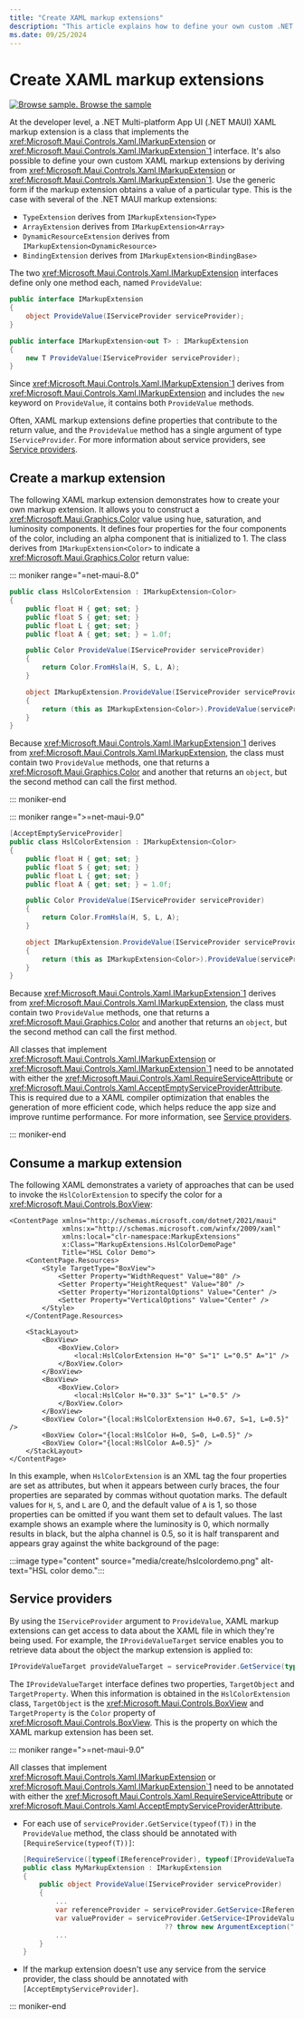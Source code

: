 ```yaml
---
title: "Create XAML markup extensions"
description: "This article explains how to define your own custom .NET MAUI XAML markup extensions. A XAML markup extension is a class that implements the IMarkupExtension or IMarkupExtension<T> interface."
ms.date: 09/25/2024
---
```


# Create XAML markup extensions

[![Browse sample.](~/media/code-sample.png) Browse the sample](/samples/dotnet/maui-samples/xaml-markupextensions)

At the developer level, a .NET Multi-platform App UI (.NET MAUI) XAML markup extension is a class that implements the <xref:Microsoft.Maui.Controls.Xaml.IMarkupExtension> or <xref:Microsoft.Maui.Controls.Xaml.IMarkupExtension`1> interface. It's also possible to define your own custom XAML markup extensions by deriving from <xref:Microsoft.Maui.Controls.Xaml.IMarkupExtension> or <xref:Microsoft.Maui.Controls.Xaml.IMarkupExtension`1>. Use the generic form if the markup extension obtains a value of a particular type. This is the case with several of the .NET MAUI markup extensions:

- `TypeExtension` derives from `IMarkupExtension<Type>`
- `ArrayExtension` derives from `IMarkupExtension<Array>`
- `DynamicResourceExtension` derives from `IMarkupExtension<DynamicResource>`
- `BindingExtension` derives from `IMarkupExtension<BindingBase>`

The two <xref:Microsoft.Maui.Controls.Xaml.IMarkupExtension> interfaces define only one method each, named `ProvideValue`:

```csharp
public interface IMarkupExtension
{
    object ProvideValue(IServiceProvider serviceProvider);
}

public interface IMarkupExtension<out T> : IMarkupExtension
{
    new T ProvideValue(IServiceProvider serviceProvider);
}
```

Since <xref:Microsoft.Maui.Controls.Xaml.IMarkupExtension`1> derives from <xref:Microsoft.Maui.Controls.Xaml.IMarkupExtension> and includes the `new` keyword on `ProvideValue`, it contains both `ProvideValue` methods.

Often, XAML markup extensions define properties that contribute to the return value, and the `ProvideValue` method has a single argument of type `IServiceProvider`. For more information about service providers, see [Service providers](#service-providers).

## Create a markup extension

The following XAML markup extension demonstrates how to create your own markup extension. It allows you to construct a <xref:Microsoft.Maui.Graphics.Color> value using hue, saturation, and luminosity components. It defines four properties for the four components of the color, including an alpha component that is initialized to 1. The class derives from `IMarkupExtension<Color>` to indicate a <xref:Microsoft.Maui.Graphics.Color> return value:

::: moniker range="=net-maui-8.0"

```csharp
public class HslColorExtension : IMarkupExtension<Color>
{
    public float H { get; set; }
    public float S { get; set; }
    public float L { get; set; }
    public float A { get; set; } = 1.0f;

    public Color ProvideValue(IServiceProvider serviceProvider)
    {
        return Color.FromHsla(H, S, L, A);
    }

    object IMarkupExtension.ProvideValue(IServiceProvider serviceProvider)
    {
        return (this as IMarkupExtension<Color>).ProvideValue(serviceProvider);
    }
}
```

Because <xref:Microsoft.Maui.Controls.Xaml.IMarkupExtension`1> derives from <xref:Microsoft.Maui.Controls.Xaml.IMarkupExtension>, the class must contain two `ProvideValue` methods, one that returns a <xref:Microsoft.Maui.Graphics.Color> and another that returns an `object`, but the second method can call the first method.

::: moniker-end

::: moniker range=">=net-maui-9.0"

```csharp
[AcceptEmptyServiceProvider]
public class HslColorExtension : IMarkupExtension<Color>
{
    public float H { get; set; }
    public float S { get; set; }
    public float L { get; set; }
    public float A { get; set; } = 1.0f;

    public Color ProvideValue(IServiceProvider serviceProvider)
    {
        return Color.FromHsla(H, S, L, A);
    }

    object IMarkupExtension.ProvideValue(IServiceProvider serviceProvider)
    {
        return (this as IMarkupExtension<Color>).ProvideValue(serviceProvider);
    }
}
```

Because <xref:Microsoft.Maui.Controls.Xaml.IMarkupExtension`1> derives from <xref:Microsoft.Maui.Controls.Xaml.IMarkupExtension>, the class must contain two `ProvideValue` methods, one that returns a <xref:Microsoft.Maui.Graphics.Color> and another that returns an `object`, but the second method can call the first method.

All classes that implement <xref:Microsoft.Maui.Controls.Xaml.IMarkupExtension> or <xref:Microsoft.Maui.Controls.Xaml.IMarkupExtension`1> need to be annotated with either the <xref:Microsoft.Maui.Controls.Xaml.RequireServiceAttribute> or <xref:Microsoft.Maui.Controls.Xaml.AcceptEmptyServiceProviderAttribute>. This is required due to a XAML compiler optimization that enables the generation of more efficient code, which helps reduce the app size and improve runtime performance. For more information, see [Service providers](#service-providers).

::: moniker-end

## Consume a markup extension

The following XAML demonstrates a variety of approaches that can be used to invoke the `HslColorExtension` to specify the color for a <xref:Microsoft.Maui.Controls.BoxView>:

```xaml
<ContentPage xmlns="http://schemas.microsoft.com/dotnet/2021/maui"
             xmlns:x="http://schemas.microsoft.com/winfx/2009/xaml"
             xmlns:local="clr-namespace:MarkupExtensions"
             x:Class="MarkupExtensions.HslColorDemoPage"
             Title="HSL Color Demo">
    <ContentPage.Resources>
        <Style TargetType="BoxView">
            <Setter Property="WidthRequest" Value="80" />
            <Setter Property="HeightRequest" Value="80" />
            <Setter Property="HorizontalOptions" Value="Center" />
            <Setter Property="VerticalOptions" Value="Center" />
        </Style>
    </ContentPage.Resources>

    <StackLayout>
        <BoxView>
            <BoxView.Color>
                <local:HslColorExtension H="0" S="1" L="0.5" A="1" />
            </BoxView.Color>
        </BoxView>
        <BoxView>
            <BoxView.Color>
                <local:HslColor H="0.33" S="1" L="0.5" />
            </BoxView.Color>
        </BoxView>
        <BoxView Color="{local:HslColorExtension H=0.67, S=1, L=0.5}" />
        <BoxView Color="{local:HslColor H=0, S=0, L=0.5}" />
        <BoxView Color="{local:HslColor A=0.5}" />
    </StackLayout>
</ContentPage>
```

In this example, when `HslColorExtension` is an XML tag the four properties are set as attributes, but when it appears between curly braces, the four properties are separated by commas without quotation marks. The default values for `H`, `S`, and `L` are 0, and the default value of `A` is 1, so those properties can be omitted if you want them set to default values. The last example shows an example where the luminosity is 0, which normally results in black, but the alpha channel is 0.5, so it is half transparent and appears gray against the white background of the page:

:::image type="content" source="media/create/hslcolordemo.png" alt-text="HSL color demo.":::

## Service providers

By using the `IServiceProvider` argument to `ProvideValue`, XAML markup extensions can get access to data about the XAML file in which they're being used. For example, the `IProvideValueTarget` service enables you to retrieve data about the object the markup extension is applied to:

```csharp
IProvideValueTarget provideValueTarget = serviceProvider.GetService(typeof(IProvideValueTarget)) as IProvideValueTarget;
```

The `IProvideValueTarget` interface defines two properties, `TargetObject` and `TargetProperty`. When this information is obtained in the `HslColorExtension` class, `TargetObject` is the <xref:Microsoft.Maui.Controls.BoxView> and `TargetProperty` is the `Color` property of <xref:Microsoft.Maui.Controls.BoxView>. This is the property on which the XAML markup extension has been set.

::: moniker range=">=net-maui-9.0"

All classes that implement <xref:Microsoft.Maui.Controls.Xaml.IMarkupExtension> or <xref:Microsoft.Maui.Controls.Xaml.IMarkupExtension`1> need to be annotated with either the <xref:Microsoft.Maui.Controls.Xaml.RequireServiceAttribute> or <xref:Microsoft.Maui.Controls.Xaml.AcceptEmptyServiceProviderAttribute>.

- For each use of `serviceProvider.GetService(typeof(T))` in the `ProvideValue` method, the class should be annotated with `[RequireService(typeof(T))]`:

    ```csharp
    [RequireService([typeof(IReferenceProvider), typeof(IProvideValueTarget)])]
    public class MyMarkupExtension : IMarkupExtension
    {
        public object ProvideValue(IServiceProvider serviceProvider)
        {
            ...
            var referenceProvider = serviceProvider.GetService<IReferenceProvider>();
            var valueProvider = serviceProvider.GetService<IProvideValueTarget>() as IProvideParentValues
    								   ?? throw new ArgumentException("serviceProvider does not provide an IProvideValueTarget");
            ...
        }
    }
    ```

- If the markup extension doesn't use any service from the service provider, the class should be annotated with `[AcceptEmptyServiceProvider]`.

::: moniker-end
